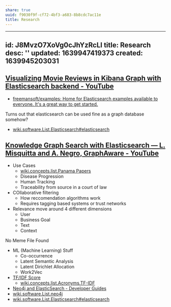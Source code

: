 ```yaml
---
share: true
uuid: f9030f9f-cf72-4bf3-a683-8b8cdc7ac11e
title: Research
---
```

---
id: J8MvzO7XoVg0cJhYzRcLI
title: Research
desc: ''
updated: 1639947419373
created: 1639945203031
---

## [Visualizing Movie Reviews in Kibana Graph with Elasticsearch backend - YouTube](https://www.youtube.com/watch?v=6dxQxRzLCB0)

* [freemansoft/examples: Home for Elasticsearch examples available to everyone. It's a great way to get started.](https://github.com/freemansoft/examples)

Turns out that elasticsearch can be used fine as a graph database somehow?

* [wiki.software.List.Elasticsearch#elasticsearch](/undefined)

## [Knowledge Graph Search with Elasticsearch — L. Misquitta and A. Negro, GraphAware - YouTube](https://www.youtube.com/watch?v=k8Gu6GMbBtQ)

* Use Cases
  * [wiki.concepts.list.Panama Papers](/undefined)
  * Disease Progression
  * Human Tracking
  * Traceability from source in a court of law
* COllaborative filtering
  * How reccomendation algorithms work
  * Requires tagging based systems or trust networks
* Relevance move around 4 different dimensions
  * User
  * Business Goal
  * Text
  * Context

No Meme File Found

* ML (Machine Learning) Stuff
  * Co-occurrence
  * Latent Semantic Analysis
  * Latent Dirichlet Allocation
  * Work2Vec
* [TF/IDF Score](https://youtu.be/k8Gu6GMbBtQ?t=2086)
  * [wiki.concepts.list.Acronyms.TF-IDF](/undefined)
* [Neo4j and ElasticSearch - Developer Guides](https://neo4j.com/developer/elastic-search/)
* [wiki.software.List.neo4j](/undefined)
* [wiki.software.List.Elasticsearch#elasticsearch](/undefined)